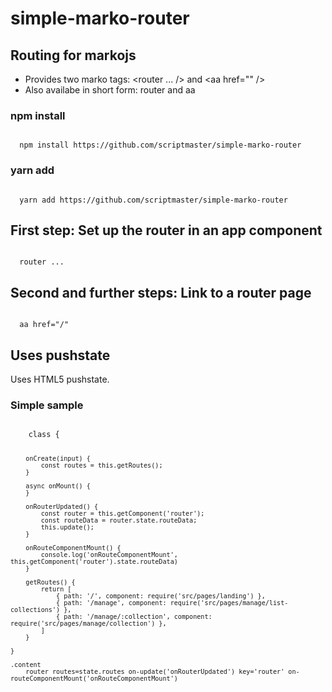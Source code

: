 # simple-marko-router

## Routing for markojs

- Provides two marko tags: <router ... /> and &lt;aa href="" />
- Also availabe in short form: router and aa

### npm install

<code>
  npm install https://github.com/scriptmaster/simple-marko-router
</code>

### yarn add

<code>
  yarn add https://github.com/scriptmaster/simple-marko-router
</code>

## First step: Set up the router in an app component

<code>
  router ...
</code>

## Second and further steps: Link to a router page

<code>
  aa href="/"
</code>

## Uses pushstate

Uses HTML5 pushstate.

### Simple sample

<code>
	class {

		onCreate(input) {
			const routes = this.getRoutes();
		}

		async onMount() {
		}

		onRouterUpdated() {
			const router = this.getComponent('router');
			const routeData = router.state.routeData;
			this.update();
		}

		onRouteComponentMount() {
			console.log('onRouteComponentMount', this.getComponent('router').state.routeData)
		}

		getRoutes() {
			return [
				{ path: '/', component: require('src/pages/landing') },
				{ path: '/manage', component: require('src/pages/manage/list-collections') },
				{ path: '/manage/:collection', component: require('src/pages/manage/collection') },
			]
		}

	}

	.content
		router routes=state.routes on-update('onRouterUpdated') key='router' on-routeComponentMount('onRouteComponentMount')

</code>
